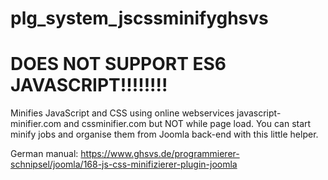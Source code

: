 # plg_system_jscssminifyghsvs
# DOES NOT SUPPORT ES6 JAVASCRIPT!!!!!!!!

Minifies JavaScript and CSS using online webservices javascript-minifier.com and cssminifier.com but NOT while page load. You can start minify jobs and organise them from Joomla back-end with this little helper.

German manual: https://www.ghsvs.de/programmierer-schnipsel/joomla/168-js-css-minifizierer-plugin-joomla

